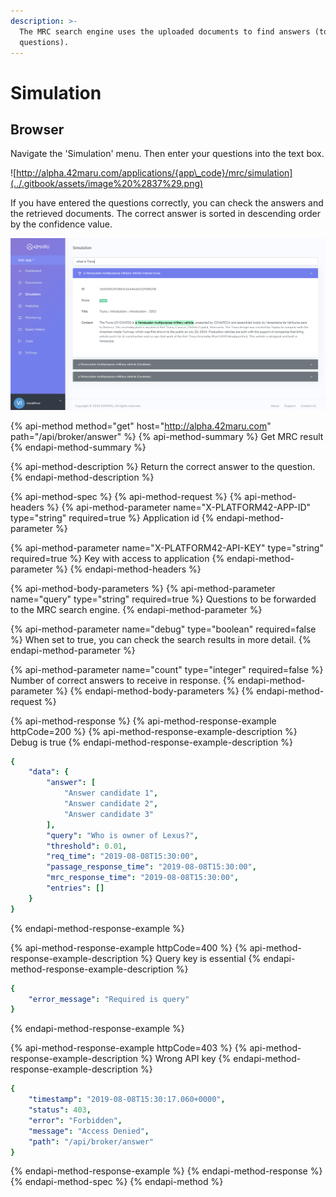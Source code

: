 ```yaml
---
description: >-
  The MRC search engine uses the uploaded documents to find answers (to
  questions).
---
```


# Simulation

## Browser

Navigate the 'Simulation' menu. Then enter your questions into the text box.

![http://alpha.42maru.com/applications/{app\_code}/mrc/simulation](../.gitbook/assets/image%20%2837%29.png)

If you have entered the questions correctly, you can check the answers and the retrieved documents. The correct answer is sorted in descending order by the confidence value.

![The value that appears with the correct answer \(0.996\) indicates the reliability of the correct answer.](../.gitbook/assets/image%20%2854%29.png)

{% api-method method="get" host="http://alpha.42maru.com" path="/api/broker/answer" %}
{% api-method-summary %}
Get MRC result
{% endapi-method-summary %}

{% api-method-description %}
Return the correct answer to the question.
{% endapi-method-description %}

{% api-method-spec %}
{% api-method-request %}
{% api-method-headers %}
{% api-method-parameter name="X-PLATFORM42-APP-ID" type="string" required=true %}
Application id
{% endapi-method-parameter %}

{% api-method-parameter name="X-PLATFORM42-API-KEY" type="string" required=true %}
Key with access to application
{% endapi-method-parameter %}
{% endapi-method-headers %}

{% api-method-body-parameters %}
{% api-method-parameter name="query" type="string" required=true %}
Questions to be forwarded to the MRC search engine.
{% endapi-method-parameter %}

{% api-method-parameter name="debug" type="boolean" required=false %}
When set to true, you can check the search results in more detail.
{% endapi-method-parameter %}

{% api-method-parameter name="count" type="integer" required=false %}
Number of correct answers to receive in response.
{% endapi-method-parameter %}
{% endapi-method-body-parameters %}
{% endapi-method-request %}

{% api-method-response %}
{% api-method-response-example httpCode=200 %}
{% api-method-response-example-description %}
Debug is true
{% endapi-method-response-example-description %}

```yaml
{
    "data": {
        "answer": [
            "Answer candidate 1",
            "Answer candidate 2",
            "Answer candidate 3"
        ],
        "query": "Who is owner of Lexus?",
        "threshold": 0.01,
        "req_time": "2019-08-08T15:30:00",
        "passage_response_time": "2019-08-08T15:30:00",
        "mrc_response_time": "2019-08-08T15:30:00",
        "entries": []
    }
}
```
{% endapi-method-response-example %}

{% api-method-response-example httpCode=400 %}
{% api-method-response-example-description %}
Query key is essential
{% endapi-method-response-example-description %}

```yaml
{
    "error_message": "Required is query"
}
```
{% endapi-method-response-example %}

{% api-method-response-example httpCode=403 %}
{% api-method-response-example-description %}
Wrong API key
{% endapi-method-response-example-description %}

```yaml
{
    "timestamp": "2019-08-08T15:30:17.060+0000",
    "status": 403,
    "error": "Forbidden",
    "message": "Access Denied",
    "path": "/api/broker/answer"
}
```
{% endapi-method-response-example %}
{% endapi-method-response %}
{% endapi-method-spec %}
{% endapi-method %}

